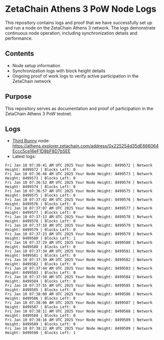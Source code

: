 # ZetaChain Athens 3 PoW Node Logs
This repository contains logs and proof that we have successfully set up and run a node on the ZetaChain Athens 3 network. The logs demonstrate continuous node operation, including synchronization details and performance.

## Contents
- Node setup information
- Synchronization logs with block height details
- Ongoing proof of work logs to verify active participation in the ZetaChain network

## Purpose
This repository serves as documentation and proof of participation in the ZetaChain Athens 3 PoW testnet.

## Logs

- [Third Bunny](https://thirdbunny.xyz/) node: https://athens.explorer.zetachain.com/address/0x225254d35dE666064Eccc5ce16eF1D8bF8D7b5EE
- Latest logs:
```
Fri Jan 10 07:36:41 AM UTC 2025 Your Node Height: 8499572 | Network Height: 8499572 | Blocks Left: 0
Fri Jan 10 07:36:46 AM UTC 2025 Your Node Height: 8499573 | Network Height: 8499573 | Blocks Left: 0
Fri Jan 10 07:36:52 AM UTC 2025 Your Node Height: 8499574 | Network Height: 8499574 | Blocks Left: 0
Fri Jan 10 07:36:57 AM UTC 2025 Your Node Height: 8499575 | Network Height: 8499575 | Blocks Left: 0
Fri Jan 10 07:37:02 AM UTC 2025 Your Node Height: 8499576 | Network Height: 8499576 | Blocks Left: 0
Fri Jan 10 07:37:07 AM UTC 2025 Your Node Height: 8499577 | Network Height: 8499577 | Blocks Left: 0
Fri Jan 10 07:37:13 AM UTC 2025 Your Node Height: 8499578 | Network Height: 8499578 | Blocks Left: 0
Fri Jan 10 07:37:18 AM UTC 2025 Your Node Height: 8499579 | Network Height: 8499579 | Blocks Left: 0
Fri Jan 10 07:37:23 AM UTC 2025 Your Node Height: 8499579 | Network Height: 8499580 | Blocks Left: 1
Fri Jan 10 07:37:29 AM UTC 2025 Your Node Height: 8499580 | Network Height: 8499580 | Blocks Left: 0
Fri Jan 10 07:37:34 AM UTC 2025 Your Node Height: 8499581 | Network Height: 8499581 | Blocks Left: 0
Fri Jan 10 07:37:39 AM UTC 2025 Your Node Height: 8499582 | Network Height: 8499582 | Blocks Left: 0
Fri Jan 10 07:37:44 AM UTC 2025 Your Node Height: 8499583 | Network Height: 8499583 | Blocks Left: 0
Fri Jan 10 07:37:50 AM UTC 2025 Your Node Height: 8499584 | Network Height: 8499584 | Blocks Left: 0
Fri Jan 10 07:37:55 AM UTC 2025 Your Node Height: 8499585 | Network Height: 8499585 | Blocks Left: 0
Fri Jan 10 07:38:00 AM UTC 2025 Your Node Height: 8499586 | Network Height: 8499586 | Blocks Left: 0
Fri Jan 10 07:38:06 AM UTC 2025 Your Node Height: 8499587 | Network Height: 8499587 | Blocks Left: 0
Fri Jan 10 07:38:11 AM UTC 2025 Your Node Height: 8499588 | Network Height: 8499588 | Blocks Left: 0
Fri Jan 10 07:38:16 AM UTC 2025 Your Node Height: 8499589 | Network Height: 8499589 | Blocks Left: 0
Fri Jan 10 07:38:22 AM UTC 2025 Your Node Height: 8499589 | Network Height: 8499590 | Blocks Left: 1
```
